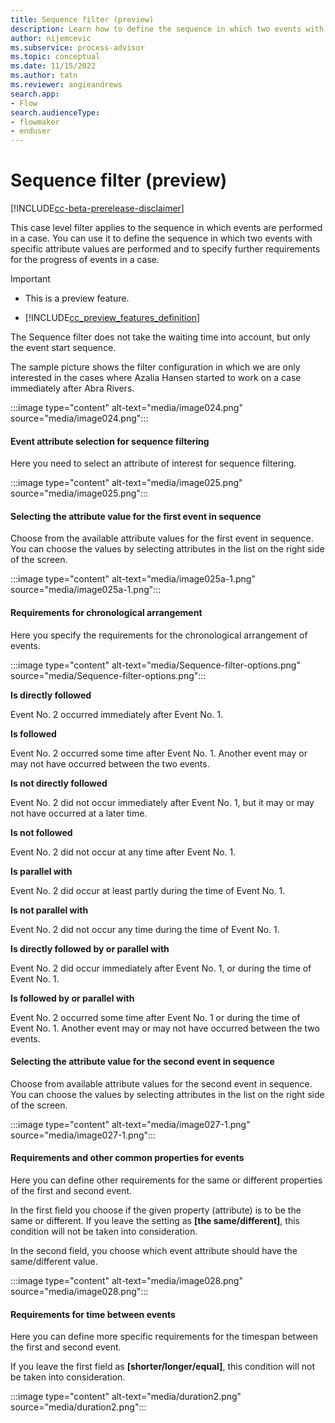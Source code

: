 ```yaml
---
title: Sequence filter (preview)
description: Learn how to define the sequence in which two events with specific attribute values are performed and specify further requirements for the progress of events in a case in the minit desktop application in process advisor.
author: nijemcevic
ms.subservice: process-advisor
ms.topic: conceptual
ms.date: 11/15/2022
ms.author: tatn
ms.reviewer: angieandrews
search.app:
- Flow
search.audienceType:
- flowmaker
- enduser
---
```


# Sequence filter (preview)

[!INCLUDE[cc-beta-prerelease-disclaimer](./includes/cc-beta-prerelease-disclaimer.md)]

This case level filter applies to the sequence in which events are performed in a case. You can use it to define the sequence in which two events with specific attribute values are performed and to specify further requirements for the progress of events in a case.

> [!IMPORTANT]
> - This is a preview feature.
>
> - [!INCLUDE[cc_preview_features_definition](includes/cc-preview-features-definition.md)]

The Sequence filter does not take the waiting time into account, but only the event start sequence.

The sample picture shows the filter configuration in which we are only interested in the cases where Azalia Hansen started to work on a case immediately after Abra Rivers.

:::image type="content" alt-text="media/image024.png" source="media/image024.png":::

#### Event attribute selection for sequence filtering

Here you need to select an attribute of interest for sequence filtering.

:::image type="content" alt-text="media/image025.png" source="media/image025.png":::

#### Selecting the attribute value for the first event in sequence

Choose from the available attribute values for the first event in sequence. You can choose the values by selecting attributes in the list on the right side of the screen.

:::image type="content" alt-text="media/image025a-1.png" source="media/image025a-1.png":::

#### Requirements for chronological arrangement

Here you specify the requirements for the chronological arrangement of events.

:::image type="content" alt-text="media/Sequence-filter-options.png" source="media/Sequence-filter-options.png":::

**Is directly followed**

Event No. 2 occurred immediately after Event No. 1.

**Is followed**

Event No. 2 occurred some time after Event No. 1. Another event may or may not have occurred between the two events.

**Is not directly followed**

Event No. 2 did not occur immediately after Event No. 1, but it may or may not have occurred at a later time.

**Is not followed**

Event No. 2 did not occur at any time after Event No. 1.

**Is parallel with**

Event No. 2 did occur at least partly during the time of Event No. 1.

**Is not parallel with**

Event No. 2 did not occur any time during the time of Event No. 1.

**Is directly followed by or parallel with**

Event No. 2 did occur immediately after Event No. 1,  or during the time of Event No. 1.

**Is followed by or parallel with**

Event No. 2 occurred some time after Event No. 1 or during the time of Event No. 1.  Another event may or may not have occurred between the two events.

#### Selecting the attribute value for the second event in sequence

Choose from available attribute values for the second event in sequence. You can choose the values by selecting attributes in the list on the right side of the screen.

:::image type="content" alt-text="media/image027-1.png" source="media/image027-1.png":::

#### Requirements and other common properties for events

Here you can define other requirements for the same or different properties of the first and second event.

In the first field you choose if the given property (attribute) is to be the same or different. If you leave the setting as **[the same/different]**, this condition will not be taken into consideration.

In the second field, you choose which event attribute should have the same/different value.

:::image type="content" alt-text="media/image028.png" source="media/image028.png":::

#### Requirements for time between events

Here you can define more specific requirements for the timespan between the first and second event.

If you leave the first field as **[shorter/longer/equal]**, this condition will not be taken into consideration.

:::image type="content" alt-text="media/duration2.png" source="media/duration2.png":::


